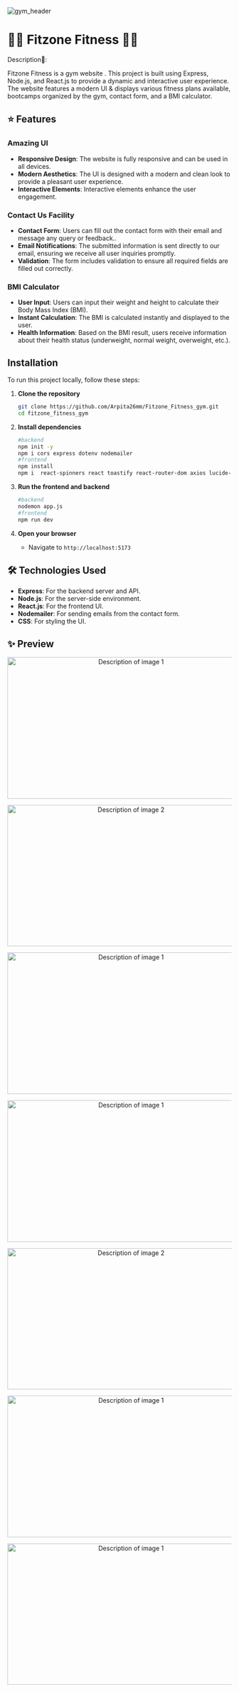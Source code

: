 ![gym_header](https://github.com/Arpita26mm/Fitzone_Fitness_gym/assets/100471667/9a2bd484-b56d-4610-b668-b7104fb04f2e)


# 🏋️‍♀️ Fitzone Fitness 🧘‍♂️

Description📄:

Fitzone Fitness is a gym website . This project is built using Express, Node.js, and React.js to provide a dynamic and interactive user experience. The website features a modern UI & displays various fitness plans available, bootcamps organized by the gym, contact form, and a BMI calculator.

## ⭐ Features

### Amazing UI
- **Responsive Design**: The website is fully responsive and can be used in all devices.
- **Modern Aesthetics**: The UI is designed with a modern and clean look to provide a pleasant user experience.
- **Interactive Elements**: Interactive elements enhance the user engagement.

### Contact Us Facility
- **Contact Form**: Users can fill out the contact form with their email and message any query or feedback..
- **Email Notifications**: The submitted information is sent directly to our email, ensuring we receive all user inquiries promptly.
- **Validation**: The form includes validation to ensure all required fields are filled out correctly.

### BMI Calculator
- **User Input**: Users can input their weight and height to calculate their Body Mass Index (BMI).
- **Instant Calculation**: The BMI is calculated instantly and displayed to the user.
- **Health Information**: Based on the BMI result, users receive information about their health status (underweight, normal weight, overweight, etc.).

## Installation

To run this project locally, follow these steps:

1. **Clone the repository**
    ```sh
    git clone https://github.com/Arpita26mm/Fitzone_Fitness_gym.git
    cd fitzone_fitness_gym
    ```

2. **Install dependencies**
    ```sh
    #backend
    npm init -y
    npm i cors express dotenv nodemailer
    #frontend
    npm install
    npm i  react-spinners react toastify react-router-dom axios lucide-react
   
    ```

3. **Run the frontend and backend**
    ```sh
    #backend
    nodemon app.js
    #frontend
    npm run dev
    ```

4. **Open your browser**
    - Navigate to `http://localhost:5173`

## 🛠️ Technologies Used

- **Express**: For the backend server and API.
- **Node.js**: For the server-side environment.
- **React.js**: For the frontend UI.
- **Nodemailer**: For sending emails from the contact form.
- **CSS**: For styling the UI.

## ✨ Preview

<p align="center">
  <img src="https://github.com/Arpita26mm/Fitzone_Fitness_gym/assets/100471667/c7f24281-2af9-45e4-94d5-a1d862283350" alt="Description of image 1" width="540" height="317.6">
</p>
<p align="center">
 <img src="https://github.com/Arpita26mm/Fitzone_Fitness_gym/assets/100471667/0d9b7e8c-503f-4546-ad4b-9f04adaa2a8c" alt="Description of image 2" width="540" height="317.6">
</p>
<p align="center">
  <img src="https://github.com/Arpita26mm/Fitzone_Fitness_gym/assets/100471667/e2024764-0815-45b4-bed6-4967eac23f0e" alt="Description of image 1" width="540" height="317.6">
</p>
<p align="center">
  <img src="https://github.com/Arpita26mm/Fitzone_Fitness_gym/assets/100471667/b9fec425-8cdd-477b-9703-53c600363d0c" alt="Description of image 1" width="540" height="317.6">
</p>
<p align="center">
 <img src="https://github.com/Arpita26mm/Fitzone_Fitness_gym/assets/100471667/708ba3f1-f4e2-4722-83e9-58f15fe2ebbb" alt="Description of image 2" width="540" height="317.6">
</p>
<p align="center">
  <img src="https://github.com/Arpita26mm/Fitzone_Fitness_gym/assets/100471667/0b9a671a-3fca-4f4c-b669-5a659c25ddf2" alt="Description of image 1" width="540" height="317.6">
</p>
<p align="center">
  <img src="https://github.com/Arpita26mm/Fitzone_Fitness_gym/assets/100471667/24a224ca-41db-4c8a-89dc-e15d07be43e6" alt="Description of image 1" width="540" height="317.6">
</p>




